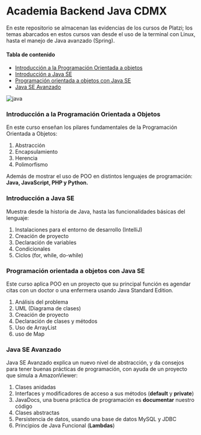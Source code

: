 # Academia Backend Java CDMX
En este repositorio se almacenan las evidencias de los cursos de Platzi; los temas abarcados en estos cursos van desde el uso de la terminal con Linux, hasta el manejo de Java avanzado (Spring).
#### Tabla de contenido
* [Introducción a la Programación Orientada a objetos](#Introducción-a-la-Programación-Orientada-a-objetos)
* [Introducción a Java SE](#Introducción-a-Java-SE)
* [Programación orientada a objetos con Java SE](#Programación-orientada-a-objetos-con-Java-SE)
* [Java SE Avanzado](#Java-SE-Avanzado)

![java](http://cdn2.dineroenimagen.com/media/dinero/styles/xlarge/public/images/blogs/javalogo.jpg)
### Introducción a la Programación Orientada a Objetos
En este curso enseñan los pilares fundamentales de la Programación Orientada a Objetos:
1. Abstracción
2. Encapsulamiento
3. Herencia
4. Polimorfismo

Además de mostrar el uso de POO en distintos lenguajes de programación: **Java, JavaScript, PHP y Python.**

### Introducción a Java SE
Muestra desde la historia de Java, hasta las funcionalidades básicas del lenguaje:
1. Instalaciones para el entorno de desarrollo (IntelliJ)
2. Creación de proyecto
3. Declaración de variables
4. Condicionales
5. Ciclos (for, while, do-while)

### Programación orientada a objetos con Java SE
Este curso aplica POO en un proyecto que su principal función es agendar citas con un doctor o una enfermera usando Java Standard Edition.
1. Análisis del problema
2. UML (Diagrama de clases)
3. Creación de proyecto
4. Declaración de clases y métodos
5. Uso de ArrayList
6. uso de Map

### Java SE Avanzado
Java SE Avanzado explica un nuevo nivel de abstracción, y da consejos para tener buenas prácticas de programación, con ayuda de un proyecto que simula a AmazonViewer:
1. Clases anidadas 
2. Interfaces y modificadores de acceso a sus métodos (**default** y **private**)
3. JavaDocs, una buena práctica de programación es **documentar** nuestro código
4. Clases abstractas
5. Persistencia de datos, usando una base de datos MySQL y JDBC
6. Principios de Java Funcional (**Lambdas**)
